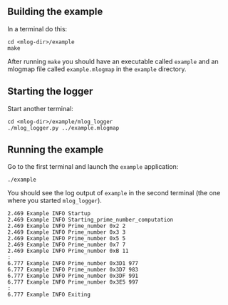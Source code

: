 ## Building the example
In a terminal do this:
```
cd <mlog-dir>/example
make
```
After running `make` you should have an executable called `example` and an mlogmap file called `example.mlogmap` in the `example` directory.

## Starting the logger
Start another terminal:
```
cd <mlog-dir>/example/mlog_logger
./mlog_logger.py ../example.mlogmap
```

## Running the example
Go to the first terminal and launch the `example` application:
```
./example
```
You should see the log output of `example` in the second terminal (the one where you started `mlog_logger`).

```
2.469 Example INFO Startup
2.469 Example INFO Starting_prime_number_computation
2.469 Example INFO Prime_number 0x2 2
2.469 Example INFO Prime_number 0x3 3
2.469 Example INFO Prime_number 0x5 5
2.469 Example INFO Prime_number 0x7 7
2.469 Example INFO Prime_number 0xB 11
:
6.777 Example INFO Prime_number 0x3D1 977
6.777 Example INFO Prime_number 0x3D7 983
6.777 Example INFO Prime_number 0x3DF 991
6.777 Example INFO Prime_number 0x3E5 997
:
6.777 Example INFO Exiting
```
